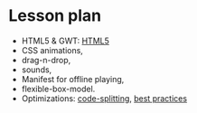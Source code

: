 # Lesson plan #
  * HTML5 & GWT: [HTML5](http://www.youtube.com/watch?v=KEkR1ox_K10)
  * CSS animations,
  * drag-n-drop,
  * sounds,
  * Manifest for offline playing,
  * flexible-box-model.
  * Optimizations: [code-splitting](http://www.google.com/events/io/2009/sessions/StoryCompilerGwtCompiler.html), [best practices](http://www.google.com/events/io/2011/sessions/high-performance-gwt-best-practices-for-writing-smaller-faster-apps.html)